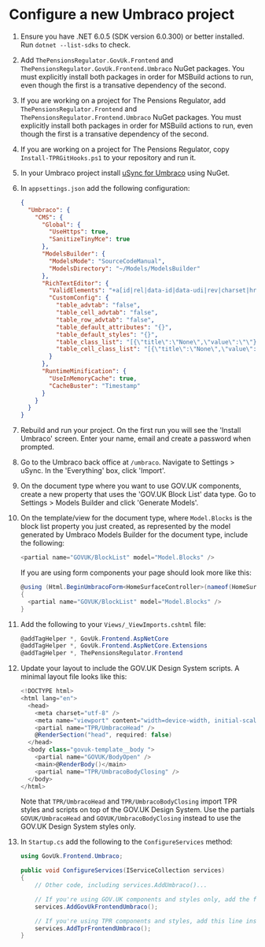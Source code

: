# Configure a new Umbraco project

1. Ensure you have .NET 6.0.5 (SDK version 6.0.300) or better installed. Run `dotnet --list-sdks` to check.
2. Add `ThePensionsRegulator.GovUk.Frontend` and `ThePensionsRegulator.GovUk.Frontend.Umbraco` NuGet packages. You must explicitly install both packages in order for MSBuild actions to run, even though the first is a transative dependency of the second.
3. If you are working on a project for The Pensions Regulator, add `ThePensionsRegulator.Frontend` and `ThePensionsRegulator.Frontend.Umbraco` NuGet packages. You must explicitly install both packages in order for MSBuild actions to run, even though the first is a transative dependency of the second.
4. If you are working on a project for The Pensions Regulator, copy `Install-TPRGitHooks.ps1` to your repository and run it.
5. In your Umbraco project install [uSync for Umbraco](https://jumoo.co.uk/usync/) using NuGet.
6. In `appsettings.json` add the following configuration:

   ```json
   {
     "Umbraco": {
       "CMS": {
         "Global": {
           "UseHttps": true,
           "SanitizeTinyMce": true
         },
         "ModelsBuilder": {
           "ModelsMode": "SourceCodeManual",
           "ModelsDirectory": "~/Models/ModelsBuilder"
         },
         "RichTextEditor": {
           "ValidElements": "+a[id|rel|data-id|data-udi|rev|charset|hreflang|lang|tabindex|type|name|href|target|class],-strong/-b[class],-em/-i[class],-strike[class],p[id|class],-ol[style|class|reversed|start|type],-ul[class],-li[class],br[class],-sub[class],-sup[class],-blockquote[class],-table[class|id|lang],-tr[id|lang|class|rowspan],tbody[id|class],thead[id|class],tfoot[id|class],td[id|lang|class|colspan|rowspan|width],-th[id|lang|class|colspan|rowspan|width|scope],caption[id|lang|class],-div[id|class],-span[class],-pre[class],-h1[id|class],-h2[id|class],-h3[id|class],-h4[id|class],-h5[id|class],-h6[id|class],hr[class],small[class],dd[id|class|lang],dl[id|class|lang],dt[id|class|dir|lang]",
           "CustomConfig": {
             "table_advtab": "false",
             "table_cell_advtab": "false",
             "table_row_advtab": "false",
             "table_default_attributes": "{}",
             "table_default_styles": "{}",
             "table_class_list": "[{\"title\":\"None\",\"value\":\"\"},{\"title\": \"Width: three-quarters\",\"value\": \"govuk-!-width-three-quarters\"},{\"title\": \"Width: two-thirds\",\"value\": \"govuk-!-width-two-thirds\"},{\"title\": \"Width: one-half\",\"value\": \"govuk-!-width-one-half\"}]",
             "table_cell_class_list": "[{\"title\":\"None\",\"value\":\"\"},{\"title\": \"Numeric header cell\",\"value\": \"govuk-table__header--numeric\"},{\"title\": \"Numeric data cell\",\"value\": \"govuk-table__cell--numeric\"},{\"title\": \"Width: one-half\",\"value\": \"govuk-!-width-one-half\"},{\"title\": \"Width: one-third\",\"value\": \"govuk-!-width-one-third\"},{\"title\": \"Width: one-quarter\",\"value\": \"govuk-!-width-one-quarter\"}]"
           }
         },
         "RuntimeMinification": {
           "UseInMemoryCache": true,
           "CacheBuster": "Timestamp"
         }
       }
     }
   }
   ```

7. Rebuild and run your project. On the first run you will see the 'Install Umbraco' screen. Enter your name, email and create a password when prompted.
8. Go to the Umbraco back office at `/umbraco`. Navigate to Settings > uSync. In the 'Everything' box, click 'Import'.
9. On the document type where you want to use GOV.UK components, create a new property that uses the 'GOV.UK Block List' data type. Go to Settings > Models Builder and click 'Generate Models'.
10. On the template/view for the document type, where `Model.Blocks` is the block list property you just created, as represented by the model generated by Umbraco Models Builder for the document type, include the following:

    ```csharp
    <partial name="GOVUK/BlockList" model="Model.Blocks" />
    ```

    If you are using form components your page should look more like this:

    ```csharp
    @using (Html.BeginUmbracoForm<HomeSurfaceController>(nameof(HomeSurfaceController.Index), new {}, new { novalidate="novalidate" }))
    {
      <partial name="GOVUK/BlockList" model="Model.Blocks" />
    }
    ```

11. Add the following to your `Views/_ViewImports.cshtml` file:

    ```csharp
    @addTagHelper *, GovUk.Frontend.AspNetCore
    @addTagHelper *, GovUk.Frontend.AspNetCore.Extensions
    @addTagHelper *, ThePensionsRegulator.Frontend
    ```

12. Update your layout to include the GOV.UK Design System scripts. A minimal layout file looks like this:

    ```csharp
    <!DOCTYPE html>
    <html lang="en">
      <head>
        <meta charset="utf-8" />
        <meta name="viewport" content="width=device-width, initial-scale=1.0" />
        <partial name="TPR/UmbracoHead" />
        @RenderSection("head", required: false)
      </head>
      <body class="govuk-template__body ">
        <partial name="GOVUK/BodyOpen" />
        <main>@RenderBody()</main>
        <partial name="TPR/UmbracoBodyClosing" />
      </body>
    </html>
    ```

    Note that `TPR/UmbracoHead` and `TPR/UmbracoBodyClosing` import TPR styles and scripts on top of the GOV.UK Design System. Use the partials `GOVUK/UmbracoHead` and `GOVUK/UmbracoBodyClosing` instead to use the GOV.UK Design System styles only.

13. In `Startup.cs` add the following to the `ConfigureServices` method:

    ```csharp
    using GovUk.Frontend.Umbraco;

    public void ConfigureServices(IServiceCollection services)
    {
        // Other code, including services.AddUmbraco()...

        // If you're using GOV.UK components and styles only, add the following line
        services.AddGovUkFrontendUmbraco();

        // If you're using TPR components and styles, add this line instead
        services.AddTprFrontendUmbraco();
    }
    ```

